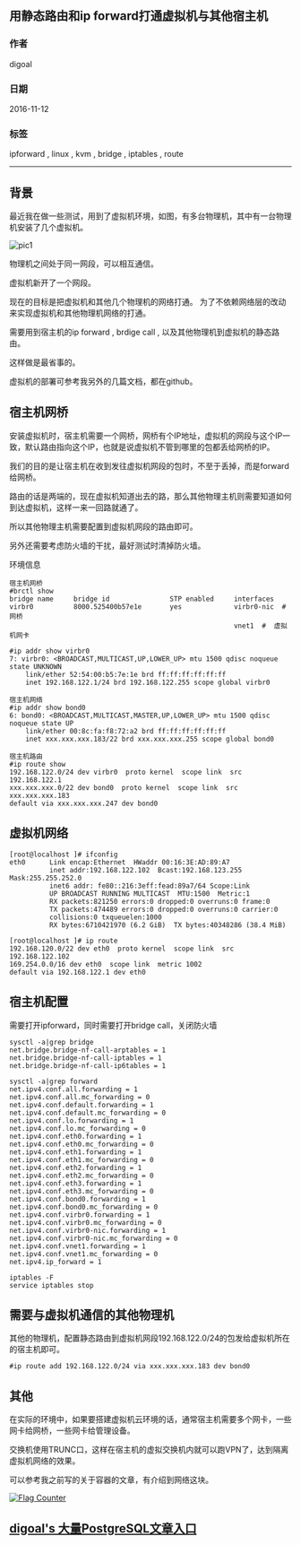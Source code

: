 ## 用静态路由和ip forward打通虚拟机与其他宿主机
                                              
### 作者                                             
digoal                                              
                                              
### 日期                                             
2016-11-12                                                     
                                              
### 标签                                            
ipforward , linux , kvm , bridge , iptables , route                                                                                
                                              
----                                            
                                              
## 背景   
最近我在做一些测试，用到了虚拟机环境，如图，有多台物理机，其中有一台物理机安装了几个虚拟机。  
  
![pic1](20161112_03_pic_001.png)  
  
物理机之间处于同一网段，可以相互通信。  
  
虚拟机新开了一个网段。  
  
现在的目标是把虚拟机和其他几个物理机的网络打通。  为了不依赖网络层的改动来实现虚拟机和其他物理机网络的打通。  
  
需要用到宿主机的ip forward , brdige call , 以及其他物理机到虚拟机的静态路由。  
  
这样做是最省事的。  
  
虚拟机的部署可参考我另外的几篇文档，都在github。  
  
## 宿主机网桥
安装虚拟机时，宿主机需要一个网桥，网桥有个IP地址，虚拟机的网段与这个IP一致，默认路由指向这个IP，也就是说虚拟机不管到哪里的包都丢给网桥的IP。  
  
我们的目的是让宿主机在收到发往虚拟机网段的包时，不至于丢掉，而是forward给网桥。  
  
路由的话是两端的，现在虚拟机知道出去的路，那么其他物理主机则需要知道如何到达虚拟机，这样一来一回路就通了。  
  
所以其他物理主机需要配置到虚拟机网段的路由即可。  
  
另外还需要考虑防火墙的干扰，最好测试时清掉防火墙。  
  
环境信息  
  
```
宿主机网桥
#brctl show
bridge name     bridge id               STP enabled     interfaces
virbr0          8000.525400b57e1e       yes             virbr0-nic  # 网桥
                                                        vnet1  #  虚拟机网卡  

#ip addr show virbr0
7: virbr0: <BROADCAST,MULTICAST,UP,LOWER_UP> mtu 1500 qdisc noqueue state UNKNOWN 
    link/ether 52:54:00:b5:7e:1e brd ff:ff:ff:ff:ff:ff
    inet 192.168.122.1/24 brd 192.168.122.255 scope global virbr0

宿主机网络
#ip addr show bond0
6: bond0: <BROADCAST,MULTICAST,MASTER,UP,LOWER_UP> mtu 1500 qdisc noqueue state UP 
    link/ether 00:8c:fa:f8:72:a2 brd ff:ff:ff:ff:ff:ff
    inet xxx.xxx.xxx.183/22 brd xxx.xxx.xxx.255 scope global bond0

宿主机路由
#ip route show
192.168.122.0/24 dev virbr0  proto kernel  scope link  src 192.168.122.1 
xxx.xxx.xxx.0/22 dev bond0  proto kernel  scope link  src xxx.xxx.xxx.183 
default via xxx.xxx.xxx.247 dev bond0 
```
  
## 虚拟机网络
```
[root@localhost ]# ifconfig
eth0      Link encap:Ethernet  HWaddr 00:16:3E:AD:89:A7  
          inet addr:192.168.122.102  Bcast:192.168.123.255  Mask:255.255.252.0
          inet6 addr: fe80::216:3eff:fead:89a7/64 Scope:Link
          UP BROADCAST RUNNING MULTICAST  MTU:1500  Metric:1
          RX packets:821250 errors:0 dropped:0 overruns:0 frame:0
          TX packets:474489 errors:0 dropped:0 overruns:0 carrier:0
          collisions:0 txqueuelen:1000 
          RX bytes:6710421970 (6.2 GiB)  TX bytes:40348286 (38.4 MiB)

[root@localhost ]# ip route
192.168.120.0/22 dev eth0  proto kernel  scope link  src 192.168.122.102 
169.254.0.0/16 dev eth0  scope link  metric 1002 
default via 192.168.122.1 dev eth0 
```
  
## 宿主机配置
需要打开ipforward，同时需要打开bridge call，关闭防火墙  
  
```
sysctl -a|grep bridge
net.bridge.bridge-nf-call-arptables = 1
net.bridge.bridge-nf-call-iptables = 1
net.bridge.bridge-nf-call-ip6tables = 1

sysctl -a|grep forward
net.ipv4.conf.all.forwarding = 1
net.ipv4.conf.all.mc_forwarding = 0
net.ipv4.conf.default.forwarding = 1
net.ipv4.conf.default.mc_forwarding = 0
net.ipv4.conf.lo.forwarding = 1
net.ipv4.conf.lo.mc_forwarding = 0
net.ipv4.conf.eth0.forwarding = 1
net.ipv4.conf.eth0.mc_forwarding = 0
net.ipv4.conf.eth1.forwarding = 1
net.ipv4.conf.eth1.mc_forwarding = 0
net.ipv4.conf.eth2.forwarding = 1
net.ipv4.conf.eth2.mc_forwarding = 0
net.ipv4.conf.eth3.forwarding = 1
net.ipv4.conf.eth3.mc_forwarding = 0
net.ipv4.conf.bond0.forwarding = 1
net.ipv4.conf.bond0.mc_forwarding = 0
net.ipv4.conf.virbr0.forwarding = 1
net.ipv4.conf.virbr0.mc_forwarding = 0
net.ipv4.conf.virbr0-nic.forwarding = 1
net.ipv4.conf.virbr0-nic.mc_forwarding = 0
net.ipv4.conf.vnet1.forwarding = 1
net.ipv4.conf.vnet1.mc_forwarding = 0
net.ipv4.ip_forward = 1

iptables -F
service iptables stop
```
  
## 需要与虚拟机通信的其他物理机
其他的物理机，配置静态路由到虚拟机网段192.168.122.0/24的包发给虚拟机所在的宿主机即可。  
  
```
#ip route add 192.168.122.0/24 via xxx.xxx.xxx.183 dev bond0
```
  
## 其他
在实际的环境中，如果要搭建虚拟机云环境的话，通常宿主机需要多个网卡，一些网卡给网桥，一些网卡给管理设备。  
  
交换机使用TRUNC口，这样在宿主机的虚拟交换机内就可以跑VPN了，达到隔离虚拟机网络的效果。  
  
可以参考我之前写的关于容器的文章，有介绍到网络这块。  
                         
                                      
  
<a rel="nofollow" href="http://info.flagcounter.com/h9V1"  ><img src="http://s03.flagcounter.com/count/h9V1/bg_FFFFFF/txt_000000/border_CCCCCC/columns_2/maxflags_12/viewers_0/labels_0/pageviews_0/flags_0/"  alt="Flag Counter"  border="0"  ></a>  
  
  
  
  
  
  
## [digoal's 大量PostgreSQL文章入口](https://github.com/digoal/blog/blob/master/README.md "22709685feb7cab07d30f30387f0a9ae")
  
